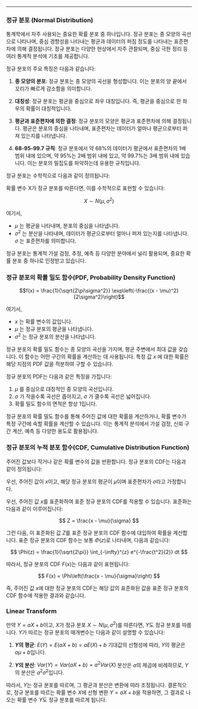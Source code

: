 
---
### 정규 분포 (Normal Distribution)
통계학에서 자주 사용되는 중요한 확률 분포 중 하나입니다. 정규 분포는 종 모양의 곡선으로 나타나며, 중심 경향성을 나타내는 평균과 데이터의 퍼짐 정도를 나타내는 표준편차에 의해 결정됩니다. 정규 분포는 다양한 현상에서 자주 관찰되며, 중심 극한 정리 등 여러 통계적 분석에 기초를 제공합니다.

정규 분포의 주요 특징은 다음과 같습니다:

1. **종 모양의 분포**: 정규 분포는 종 모양의 곡선을 형성합니다. 이는 분포의 양 끝에서 꼬리가 빠르게 감소함을 의미합니다.

2. **대칭성**: 정규 분포는 평균을 중심으로 좌우 대칭입니다. 즉, 평균을 중심으로 한 좌우의 확률이 대칭적입니다.

3. **평균과 표준편차에 의한 결정**: 정규 분포의 모양은 평균과 표준편차에 의해 결정됩니다. 평균은 분포의 중심을 나타내며, 표준편차는 데이터가 얼마나 평균으로부터 퍼져 있는지를 나타냅니다.

4. **68-95-99.7 규칙**: 정규 분포에서 약 68%의 데이터가 평균에서 표준편차의 1배 범위 내에 있으며, 약 95%는 2배 범위 내에 있고, 약 99.7%는 3배 범위 내에 있습니다. 이는 분포의 밀집도를 파악하는데 유용한 규칙입니다.

정규 분포는 수학적으로 다음과 같이 정의됩니다:

확률 변수 X가 정규 분포를 따른다면, 이를 수학적으로 표현할 수 있습니다:

$$X \sim N(\mu, \sigma^2)$$ 

여기서,
- $\mu$ 는 평균을 나타내며, 분포의 중심을 나타냅니다.
- $\sigma^2$ 는 분산을 나타내며, 데이터가 평균으로부터 얼마나 퍼져 있는지를 나타냅니다. $\sigma$ 는 표준편차를 의미합니다.

정규 분포는 통계적 가설 검정, 추정, 예측 등 다양한 분야에서 널리 활용되며, 중요한 확률 분포 중 하나로 인정받고 있습니다.


### 정규 분포의 확률 밀도 함수(PDF, Probability Density Function)

$$f(x) = \frac{1}{\sqrt{2\pi\sigma^2}} \exp\left(-\frac{(x - \mu)^2}{2\sigma^2}\right)$$ 

여기서,
- $x$ 는 확률 변수의 값입니다.
- $\mu$ 는 정규 분포의 평균을 나타냅니다.
- $\sigma^2$ 는 정규 분포의 분산을 나타냅니다.

정규 분포의 확률 밀도 함수는 종 모양의 곡선을 가지며, 평균 주변에서 최대 값을 갖습니다. 이 함수는 어떤 구간의 확률을 계산하는 데 사용됩니다. 특정 값 $x$ 에 대한 확률은 해당 지점의 PDF 값을 적분하여 구할 수 있습니다.

정규 분포의 PDF는 다음과 같은 특징을 가집니다:
1. $\mu$ 를 중심으로 대칭적인 종 모양의 곡선입니다.
2. $\sigma$ 가 작을수록 곡선은 좁아지고, $\sigma$ 가 클수록 곡선은 넓어집니다.
3. 확률 밀도 함수의 면적은 항상 1입니다.

정규 분포의 확률 밀도 함수를 통해 주어진 값에 대한 확률을 계산하거나, 확률 변수가 특정 구간에 속할 확률을 계산할 수 있습니다. 이는 통계적 분석에서 가설 검정, 신뢰 구간 계산, 예측 등 다양한 용도로 활용됩니다.

### 정규 분포의 누적 분포 함수(CDF, Cumulative Distribution Function)

주어진 값보다 작거나 같은 확률 변수의 값을 반환합니다. 정규 분포의 CDF는 다음과 같이 정의됩니다:

우선, 주어진 값이 $x$이고, 해당 정규 분포의 평균이 $\mu$이며 표준편차가 $\sigma$라고 가정합니다.

우선, 주어진 값 $x$를 표준화하여 표준 정규 분포의 CDF를 적용할 수 있습니다. 표준화는 다음과 같이 이루어집니다:

$$
Z = \frac{x - \mu}{\sigma}
$$

그런 다음, 이 표준화된 값 $Z$를 표준 정규 분포의 CDF 함수에 대입하여 확률을 계산합니다. 표준 정규 분포의 CDF 함수는 보통 $\Phi(z)$로 나타내며, 다음과 같습니다:

$$
\Phi(z) = \frac{1}{\sqrt{2\pi}} \int_{-\infty}^{z} e^{-\frac{t^2}{2}} dt
$$

따라서, 정규 분포의 CDF $F(x)$는 다음과 같이 표현됩니다:

$$
F(x) = \Phi\left(\frac{x - \mu}{\sigma}\right)
$$

즉, 주어진 값 $x$에 대한 정규 분포의 CDF는 해당 값의 표준화된 값을 표준 정규 분포의 CDF 함수에 적용한 결과와 같습니다.

### Linear Transform

만약 $Y = aX + b$이고, $X$가 정규 분포 $X \sim N(\mu, \sigma^2)$를 따른다면, $Y$도 정규 분포를 따릅니다. $Y$가 따르는 정규 분포의 매개변수는 다음과 같이 설명할 수 있습니다:

1. **$Y$의 평균**:
   $E(Y) = E(aX + b) = aE(X) + b$
   기대값의 선형성에 따라, $Y$의 평균은 $a \mu + b$입니다.

2. **$Y$의 분산**:
   $Var(Y) = Var(aX + b) = a^2Var(X)$
   분산은 $a$의 제곱에 비례하므로, $Y$의 분산은 $a^2 \sigma^2$입니다.

따라서, $Y$는 정규 분포를 따르며, 그 평균과 분산은 변환에 따라 조정됩니다. 결론적으로, 정규 분포를 따르는 확률 변수 $X$에 선형 변환 $Y = aX + b$을 적용하면, 그 결과로 나오는 확률 변수 $Y$도 정규 분포를 따르게 됩니다.